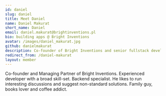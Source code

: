 ```yaml
---
id: daniel
slug: daniel
title: Meet Daniel
name: Daniel Makurat
short_name: Daniel
email: daniel.makurat@brightinventions.pl
bio: building apps @ Bright Inventions
avatar: /images/daniel_makurat.jpg
github: danielmakurat
description: Co-founder of Bright Inventions and senior fullstack developer
redirect_from: /daniel-makurat
layout: member
---
```


Co-founder and Managing Partner of Bright Inventions. Experienced developer with a broad skill-set. Backend specialist. He likes to run interesting discussions and suggest non-standard solutions. Family guy, books lover and coffee addict.

